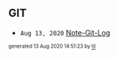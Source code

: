 ## GIT


* <code>Aug 13, 2020</code> [Note-Git-Log](2020-08-13T14-39-44-note-git-log.md)

<sup><sub>generated 13 Aug 2020 14:51:23 by <a href='https://github.com/senorprogrammer/til'>til</a></sub></sup>
